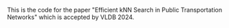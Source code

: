 This is the code for the paper "Efficient kNN Search in Public Transportation Networks" which is accepted by VLDB 2024.
